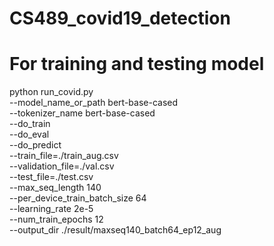# CS489_covid19_detection


# For training and testing model
python run_covid.py \
  --model_name_or_path bert-base-cased \
  --tokenizer_name bert-base-cased \
  --do_train \
  --do_eval \
  --do_predict \
  --train_file=./train_aug.csv \
  --validation_file=./val.csv \
  --test_file=./test.csv \
  --max_seq_length 140 \
  --per_device_train_batch_size 64 \
  --learning_rate 2e-5 \
  --num_train_epochs 12 \
  --output_dir ./result/maxseq140_batch64_ep12_aug



